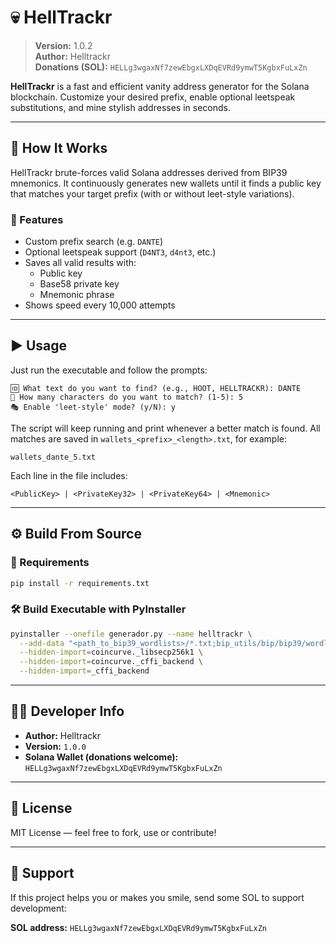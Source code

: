 # 💀 HellTrackr

> **Version:** 1.0.2  
> **Author:** Helltrackr  
> **Donations (SOL):** `HELLg3wgaxNf7zewEbgxLXDqEVRd9ymwT5KgbxFuLxZn`

**HellTrackr** is a fast and efficient vanity address generator for the Solana blockchain. Customize your desired prefix, enable optional leetspeak substitutions, and mine stylish addresses in seconds.

---

## 🧪 How It Works

HellTrackr brute-forces valid Solana addresses derived from BIP39 mnemonics. It continuously generates new wallets until it finds a public key that matches your target prefix (with or without leet-style variations).

### 🔧 Features

- Custom prefix search (e.g. `DANTE`)
- Optional leetspeak support (`D4NT3`, `d4nt3`, etc.)
- Saves all valid results with:
  - Public key
  - Base58 private key
  - Mnemonic phrase
- Shows speed every 10,000 attempts

---

## ▶️ Usage

Just run the executable and follow the prompts:

```
🆔 What text do you want to find? (e.g., HOOT, HELLTRACKR): DANTE
🔢 How many characters do you want to match? (1-5): 5
🎭 Enable 'leet-style' mode? (y/N): y
```

The script will keep running and print whenever a better match is found. All matches are saved in `wallets_<prefix>_<length>.txt`, for example:

```
wallets_dante_5.txt
```

Each line in the file includes:

```
<PublicKey> | <PrivateKey32> | <PrivateKey64> | <Mnemonic>
```

---

## ⚙️ Build From Source

### 🔩 Requirements

```bash
pip install -r requirements.txt
```

### 🛠 Build Executable with PyInstaller

```bash
pyinstaller --onefile generador.py --name helltrackr \
  --add-data "<path_to_bip39_wordlists>/*.txt;bip_utils/bip/bip39/wordlist" \
  --hidden-import=coincurve._libsecp256k1 \
  --hidden-import=coincurve._cffi_backend \
  --hidden-import=_cffi_backend
```

---

## 👨‍💻 Developer Info

- **Author:** Helltrackr  
- **Version:** `1.0.0`  
- **Solana Wallet (donations welcome):**  
  `HELLg3wgaxNf7zewEbgxLXDqEVRd9ymwT5KgbxFuLxZn`

---

## 📄 License

MIT License — feel free to fork, use or contribute!

---

## 🎉 Support

If this project helps you or makes you smile, send some SOL to support development:

**SOL address:** `HELLg3wgaxNf7zewEbgxLXDqEVRd9ymwT5KgbxFuLxZn`


